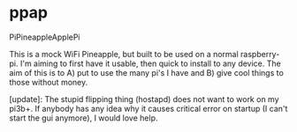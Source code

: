 # ppap
PiPineappleApplePi

This is a mock WiFi Pineapple, but built to be used on a normal raspberry-pi. I'm aiming to first have it usable, then quick to 
install to any device. The aim of this is to A) put to use the many pi's I have and B) give cool things to those without money.

[update]:
The stupid flipping thing (hostapd) does not want to work on my pi3b+. If anybody has any idea why it causes critical error on
startup (I can't start the gui anymore), I would love help.
